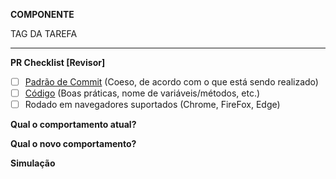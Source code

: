 **COMPONENTE**

TAG DA TAREFA
_____________________________________________________________________________

**PR Checklist [Revisor]**

- [ ] [Padrão de Commit](https://github.com/po-ui/po-angular/blob/master/CONTRIBUTING.md) (Coeso, de acordo com o que está sendo realizado)
- [ ] [Código](https://github.com/po-ui/po-angular/blob/master/STYLEGUIDE.md) (Boas práticas, nome de variáveis/métodos, etc.)
- [ ] Rodado em navegadores suportados (Chrome, FireFox, Edge)

**Qual o comportamento atual?**


**Qual o novo comportamento?**


**Simulação**

